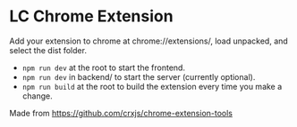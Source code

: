 # LC Chrome Extension

Add your extension to chrome at chrome://extensions/, load unpacked, and select the dist folder.

- `npm run dev` at the root to start the frontend.
- `npm run dev` in backend/ to start the server (currently optional).
- `npm run build` at the root to build the extension every time you make a change.

Made from https://github.com/crxjs/chrome-extension-tools
